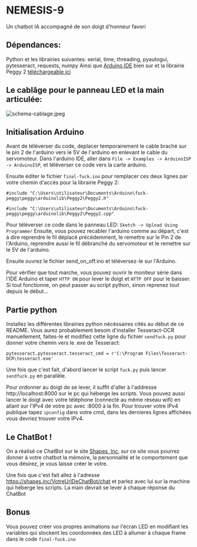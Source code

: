 # NEMESIS-9
Un chatbot IA accompagné de son doigt d'honneur favori

## Dépendances:
Python et les librairies suivantes:
serial, time, threading, pyautogui, pytesseract, requests, numpy
Ainsi que [Arduino IDE](https://www.arduino.cc/en/software) bien sur et la librairie Peggy 2 [téléchargeable ici](https://github.com/evil-mad/peggy/archive/refs/tags/v1.0.zip)

## Le cablâge pour le panneau LED et la main articulée:
![schema-cablage.jpeg](https://i.imgur.com/OMbhO9b.jpeg)

## Initialisation Arduino
Avant de téléverser du code, deplacer temporairement le cable braché sur le pin 2 de l'arduino vers le 5V de l'arduino en enlevant le cable du servomoteur.
Dans l'arduino IDE, aller dans `File -> Examples -> ArduinoISP -> ArduinoISP`, et téléverser ce code vers la carte arduino.

Ensuite éditer le fichier `final-fuck.ino` pour remplacer ces deux lignes par votre chemin d'accès pour la librairie Peggy 2:

`#include "C:\Users\utilisateur\Documents\Arduino\fuck-peggy\peggy\arduinolib\Peggy2\Peggy2.h"`

`#include "C:\Users\utilisateur\Documents\Arduino\fuck-peggy\peggy\arduinolib\Peggy2\Peggy2.cpp"`

Pour téléverser ce code dans le panneau LED: `Sketch -> Upload Using Programmer`
Ensuite, vous pouvez recabler l'arduino comme au départ, c'est à dire reprendre le fil déplacé précédemment, le remettre sur le Pin 2 de l'Arduino, reprendre aussi le fil débranché du servomoteur et le remettre sur le 5V de l'arduino.

Ensuite ouvrez le fichier send_on_off.ino et téléversez-le sur l'Arduino.

Pour vérifier que tout marche, vous pouvez ouvrir le moniteur série dans l'IDE Arduino et taper `HTTP ON` pour lever le doigt et `HTTP OFF` pour le baisser. Si tout fonctionne, on peut passer au script python, sinon reprenez tout depuis le début...

## Partie python
Installez les différentes librairies python nécéssaires cités au début de ce README.
Vous aurez probablement besoin d'installer Tesseract-OCR manuellement, faites-le et modifiez cette ligne du fichier `sendfuck.py` pour donner votre chemin vers le .exe de Tesseract:

`pytesseract.pytesseract.tesseract_cmd = r'C:\Program Files\Tesseract-OCR\tesseract.exe'`

Une fois que c'est fait, d'abord lancer le script `fuck.py` puis lancer `sendfuck.py` en parallèle.

Pour ordonner au doigt de se lever, il suffit d'aller à l'addresse http://localhost:8000 sur le pc qui héberge les scripts.
Vous pouvez aussi lancer le doigt avec votre téléphone (connecté au même réseau wifi) en allant sur l'IPv4 de votre pc avec :8000 à la fin. Pour trouver votre IPv4 publique tapez `ipconfig` dans votre cmd, dans les dernieres lignes affichées vous devriez trouver votre IPv4.

## Le ChatBot !
On a réalisé ce ChatBot sur le site [Shapes, Inc](https://shapes.inc/), sur ce site vous pourrez donner à votre chatbot la mémoire, la personnalité et le comportement que vous désirez, je vous laisse créer le votre.

Une fois que c'est fait allez à l'adresse https://shapes.inc/VotreUrlDeChatBot/chat et parlez avec lui sur la machine qui héberge les scripts. La main devrait se lever à chaque réponse du ChatBot

## Bonus
Vous pouvez créer vos propres animations sur l'écran LED en modifiant les variables qui stockent les coordonnées des LED à allumer à chaque frame dans le code `final-fuck.ino`
